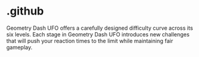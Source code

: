 # .github
Geometry Dash UFO offers a carefully designed difficulty curve across its six levels. Each stage in Geometry Dash UFO introduces new challenges that will push your reaction times to the limit while maintaining fair gameplay.
